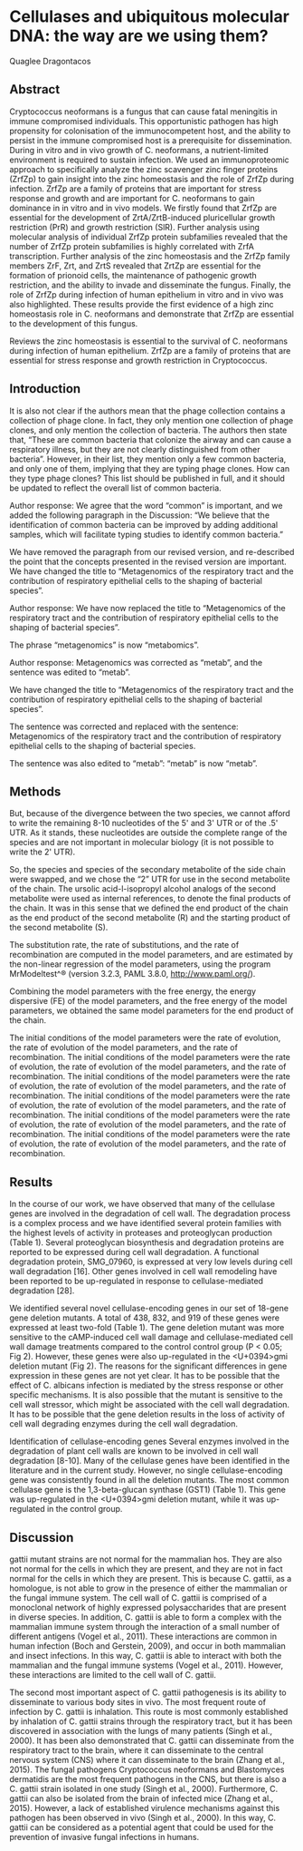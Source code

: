 # Cellulases and ubiquitous molecular DNA: the way are we using them?
Quaglee Dragontacos


## Abstract
Cryptococcus neoformans is a fungus that can cause fatal meningitis in immune compromised individuals. This opportunistic pathogen has high propensity for colonisation of the immunocompetent host, and the ability to persist in the immune compromised host is a prerequisite for dissemination. During in vitro and in vivo growth of C. neoformans, a nutrient-limited environment is required to sustain infection. We used an immunoproteomic approach to specifically analyze the zinc scavenger zinc finger proteins (ZrfZp) to gain insight into the zinc homeostasis and the role of ZrfZp during infection. ZrfZp are a family of proteins that are important for stress response and growth and are important for C. neoformans to gain dominance in in vitro and in vivo models. We firstly found that ZrfZp are essential for the development of ZrtA/ZrtB-induced pluricellular growth restriction (PrR) and growth restriction (SlR). Further analysis using molecular analysis of individual ZrfZp protein subfamilies revealed that the number of ZrfZp protein subfamilies is highly correlated with ZrfA transcription. Further analysis of the zinc homeostasis and the ZrfZp family members ZrF, Zrt, and ZrtS revealed that ZrtZp are essential for the formation of prionoid cells, the maintenance of pathogenic growth restriction, and the ability to invade and disseminate the fungus. Finally, the role of ZrfZp during infection of human epithelium in vitro and in vivo was also highlighted. These results provide the first evidence of a high zinc homeostasis role in C. neoformans and demonstrate that ZrfZp are essential to the development of this fungus.

Reviews the zinc homeostasis is essential to the survival of C. neoformans during infection of human epithelium. ZrfZp are a family of proteins that are essential for stress response and growth restriction in Cryptococcus.


## Introduction
It is also not clear if the authors mean that the phage collection contains a collection of phage clone. In fact, they only mention one collection of phage clones, and only mention the collection of bacteria. The authors then state that, “These are common bacteria that colonize the airway and can cause a respiratory illness, but they are not clearly distinguished from other bacteria”. However, in their list, they mention only a few common bacteria, and only one of them, implying that they are typing phage clones. How can they type phage clones? This list should be published in full, and it should be updated to reflect the overall list of common bacteria.

Author response: We agree that the word “common” is important, and we added the following paragraph in the Discussion: “We believe that the identification of common bacteria can be improved by adding additional samples, which will facilitate typing studies to identify common bacteria.”

We have removed the paragraph from our revised version, and re-described the point that the concepts presented in the revised version are important. We have changed the title to “Metagenomics of the respiratory tract and the contribution of respiratory epithelial cells to the shaping of bacterial species”.

Author response: We have now replaced the title to “Metagenomics of the respiratory tract and the contribution of respiratory epithelial cells to the shaping of bacterial species”.

The phrase “metagenomics” is now “metabomics”.

Author response: Metagenomics was corrected as “metab”, and the sentence was edited to “metab”.

We have changed the title to “Metagenomics of the respiratory tract and the contribution of respiratory epithelial cells to the shaping of bacterial species”.

The sentence was corrected and replaced with the sentence: Metagenomics of the respiratory tract and the contribution of respiratory epithelial cells to the shaping of bacterial species.

The sentence was also edited to “metab”: “metab” is now “metab”.


## Methods

But, because of the divergence between the two species, we cannot afford to write the remaining 8-10 nucleotides of the 5' and 3' UTR or of the .5' UTR. As it stands, these nucleotides are outside the complete range of the species and are not important in molecular biology (it is not possible to write the 2' UTR).

So, the species and species of the secondary metabolite of the side chain were swapped, and we chose the “2” UTR for use in the second metabolite of the chain. The ursolic acid-l-isopropyl alcohol analogs of the second metabolite were used as internal references, to denote the final products of the chain. It was in this sense that we defined the end product of the chain as the end product of the second metabolite (R) and the starting product of the second metabolite (S).

The substitution rate, the rate of substitutions, and the rate of recombination are computed in the model parameters, and are estimated by the non-linear regression of the model parameters, using the program MrModeltest^® (version 3.2.3, PAML 3.8.0, http://www.paml.org/).

Combining the model parameters with the free energy, the energy dispersive (FE) of the model parameters, and the free energy of the model parameters, we obtained the same model parameters for the end product of the chain.

The initial conditions of the model parameters were the rate of evolution, the rate of evolution of the model parameters, and the rate of recombination. The initial conditions of the model parameters were the rate of evolution, the rate of evolution of the model parameters, and the rate of recombination. The initial conditions of the model parameters were the rate of evolution, the rate of evolution of the model parameters, and the rate of recombination. The initial conditions of the model parameters were the rate of evolution, the rate of evolution of the model parameters, and the rate of recombination. The initial conditions of the model parameters were the rate of evolution, the rate of evolution of the model parameters, and the rate of recombination. The initial conditions of the model parameters were the rate of evolution, the rate of evolution of the model parameters, and the rate of recombination.


## Results
In the course of our work, we have observed that many of the cellulase genes are involved in the degradation of cell wall. The degradation process is a complex process and we have identified several protein families with the highest levels of activity in proteases and proteoglycan production (Table 1). Several proteoglycan biosynthesis and degradation proteins are reported to be expressed during cell wall degradation. A functional degradation protein, SMG_07960, is expressed at very low levels during cell wall degradation [16]. Other genes involved in cell wall remodeling have been reported to be up-regulated in response to cellulase-mediated degradation [28].

We identified several novel cellulase-encoding genes in our set of 18-gene gene deletion mutants. A total of 438, 832, and 919 of these genes were expressed at least two-fold (Table 1). The gene deletion mutant was more sensitive to the cAMP-induced cell wall damage and cellulase-mediated cell wall damage treatments compared to the control control group (P < 0.05; Fig 2). However, these genes were also up-regulated in the <U+0394>gmi deletion mutant (Fig 2). The reasons for the significant differences in gene expression in these genes are not yet clear. It has to be possible that the effect of C. albicans infection is mediated by the stress response or other specific mechanisms. It is also possible that the mutant is sensitive to the cell wall stressor, which might be associated with the cell wall degradation. It has to be possible that the gene deletion results in the loss of activity of cell wall degrading enzymes during the cell wall degradation.

Identification of cellulase-encoding genes
Several enzymes involved in the degradation of plant cell walls are known to be involved in cell wall degradation [8-10]. Many of the cellulase genes have been identified in the literature and in the current study. However, no single cellulase-encoding gene was consistently found in all the deletion mutants. The most common cellulase gene is the 1,3-beta-glucan synthase (GST1) (Table 1). This gene was up-regulated in the <U+0394>gmi deletion mutant, while it was up-regulated in the control group.


## Discussion
gattii mutant strains are not normal for the mammalian hos. They are also not normal for the cells in which they are present, and they are not in fact normal for the cells in which they are present. This is because C. gattii, as a homologue, is not able to grow in the presence of either the mammalian or the fungal immune system. The cell wall of C. gattii is comprised of a monoclonal network of highly expressed polysaccharides that are present in diverse species. In addition, C. gattii is able to form a complex with the mammalian immune system through the interaction of a small number of different antigens (Vogel et al., 2011). These interactions are common in human infection (Boch and Gerstein, 2009), and occur in both mammalian and insect infections. In this way, C. gattii is able to interact with both the mammalian and the fungal immune systems (Vogel et al., 2011). However, these interactions are limited to the cell wall of C. gattii.

The second most important aspect of C. gattii pathogenesis is its ability to disseminate to various body sites in vivo. The most frequent route of infection by C. gattii is inhalation. This route is most commonly established by inhalation of C. gattii strains through the respiratory tract, but it has been discovered in association with the lungs of many patients (Singh et al., 2000). It has been also demonstrated that C. gattii can disseminate from the respiratory tract to the brain, where it can disseminate to the central nervous system (CNS) where it can disseminate to the brain (Zhang et al., 2015). The fungal pathogens Cryptococcus neoformans and Blastomyces dermatidis are the most frequent pathogens in the CNS, but there is also a C. gattii strain isolated in one study (Singh et al., 2000). Furthermore, C. gattii can also be isolated from the brain of infected mice (Zhang et al., 2015). However, a lack of established virulence mechanisms against this pathogen has been observed in vivo (Singh et al., 2000). In this way, C. gattii can be considered as a potential agent that could be used for the prevention of invasive fungal infections in humans.
